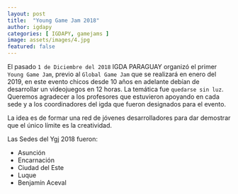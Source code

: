 ```yaml
---
layout: post
title:  "Young Game Jam 2018"
author: igdapy
categories: [ IGDAPY, gamejams ]
image: assets/images/4.jpg
featured: false
---
```

El pasado `1 de Diciembre del 2018` IGDA PARAGUAY organizó el primer `Young Game Jam`, previo al `Global Game Jam` que se realizará en enero del 2019, en este evento chicos desde 10 años en adelante debían de desarrollar un videojuegos en 12 horas. La temática fue `quedarse sin luz`. Queremos agradecer a los profesores que estuvieron apoyando en cada sede y a los coordinadores del igda que fueron designados para el evento.

La idea es de formar una red de jóvenes desarrolladores para dar demostrar que el único límite es la creatividad.

Las Sedes del Ygj 2018 fueron:

- Asunción
- Encarnación
- Ciudad del Este
- Luque
- Benjamín Aceval